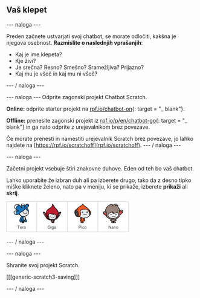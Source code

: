## Vaš klepet

\--- naloga \---

Preden začnete ustvarjati svoj chatbot, se morate odločiti, kakšna je njegova osebnost. **Razmislite o naslednjih vprašanjih**:

+ Kaj je ime klepeta?
+ Kje živi?
+ Je srečna? Resno? Smešno? Sramežljiva? Prijazno?
+ Kaj mu je všeč in kaj mu ni všeč?

\--- / naloga \---

\--- naloga \--- Odprite zagonski projekt Chatbot Scratch.

**Online:** odprite starter projekt na [rpf.io/chatbot-on](http://rpf.io/chatbot-on){: target = "_ blank"}.

**Offline:** prenesite zagonski projekt iz [rpf.io/p/en/chatbot-go](http://rpf.io/p/en/chatbot-go){: target = "_ blank"} in ga nato odprite z urejevalnikom brez povezave.

Če morate prenesti in namestiti urejevalnik Scratch brez povezave, jo lahko najdete na [https://rpf.io/scratchoff](rpf.io/scratchoff). \--- / naloga \---

\--- naloga \---

Začetni projekt vsebuje štiri znakovne duhove. Eden od teh bo vaš chatbot.

Lahko uporabite že izbran duh ali pa izberete drugo, tako da z desno tipko miške kliknete želeno, nato pa v meniju, ki se prikaže, izberete **prikaži** ali **skrij**.

![Izberite znak](images/chatbot-characters.png)

\--- / naloga \---

\--- naloga \---

Shranite svoj projekt Scratch.

[[[generic-scratch3-saving]]]

\--- / naloga \---